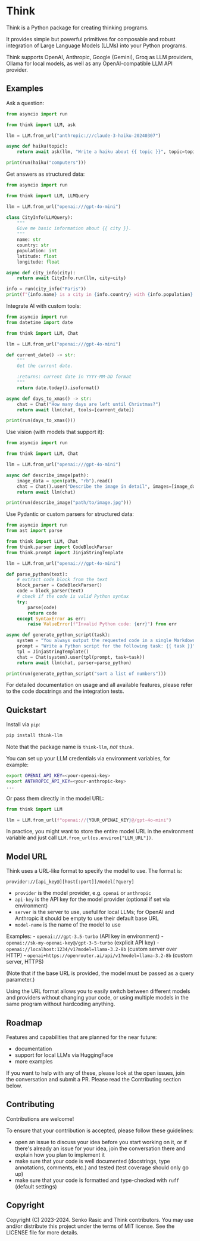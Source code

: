 # Think

Think is a Python package for creating thinking programs.

It provides simple but powerful primitives for composable and robust
integration of Large Language Models (LLMs) into your Python programs.

Think supports OpenAI, Anthropic, Google (Gemini), Groq as LLM
providers, Ollama for local models, as well as any OpenAI-compatible
LLM API provider.

## Examples

Ask a question:

```python
from asyncio import run

from think import LLM, ask

llm = LLM.from_url("anthropic:///claude-3-haiku-20240307")

async def haiku(topic):
    return await ask(llm, "Write a haiku about {{ topic }}", topic=topic)

print(run(haiku("computers")))
```

Get answers as structured data:

```python
from asyncio import run

from think import LLM, LLMQuery

llm = LLM.from_url("openai:///gpt-4o-mini")

class CityInfo(LLMQuery):
    """
    Give me basic information about {{ city }}.
    """
    name: str
    country: str
    population: int
    latitude: float
    longitude: float

async def city_info(city):
    return await CityInfo.run(llm, city=city)

info = run(city_info("Paris"))
print(f"{info.name} is a city in {info.country} with {info.population} inhabitants.")
```

Integrate AI with custom tools:

```python
from asyncio import run
from datetime import date

from think import LLM, Chat

llm = LLM.from_url("openai:///gpt-4o-mini")

def current_date() -> str:
    """
    Get the current date.

    :returns: current date in YYYY-MM-DD format
    """
    return date.today().isoformat()

async def days_to_xmas() -> str:
    chat = Chat("How many days are left until Christmas?")
    return await llm(chat, tools=[current_date])

print(run(days_to_xmas()))
```

Use vision (with models that support it):

```python
from asyncio import run

from think import LLM, Chat

llm = LLM.from_url("openai:///gpt-4o-mini")

async def describe_image(path):
    image_data = open(path, "rb").read()
    chat = Chat().user("Describe the image in detail", images=[image_data])
    return await llm(chat)

print(run(describe_image("path/to/image.jpg")))
```

Use Pydantic or custom parsers for structured data:

```python
from asyncio import run
from ast import parse

from think import LLM, Chat
from think.parser import CodeBlockParser
from think.prompt import JinjaStringTemplate

llm = LLM.from_url("openai:///gpt-4o-mini")

def parse_python(text):
    # extract code block from the text
    block_parser = CodeBlockParser()
    code = block_parser(text)
    # check if the code is valid Python syntax
    try:
        parse(code)
        return code
    except SyntaxError as err:
        raise ValueError(f"Invalid Python code: {err}") from err

async def generate_python_script(task):
    system = "You always output the requested code in a single Markdown code block"
    prompt = "Write a Python script for the following task: {{ task }}"
    tpl = JinjaStringTemplate()
    chat = Chat(system).user(tpl(prompt, task=task))
    return await llm(chat, parser=parse_python)

print(run(generate_python_script("sort a list of numbers")))
```

For detailed documentation on usage and all available features, please refer to the
code docstrings and the integration tests.

## Quickstart

Install via `pip`:

```bash
pip install think-llm
```

Note that the package name is `think-llm`, *not* `think`.

You can set up your LLM credentials via environment variables, for example:

```bash
export OPENAI_API_KEY=<your-openai-key>
export ANTHROPIC_API_KEY=<your-anthropic-key>
...
```

Or pass them directly in the model URL:

```python
from think import LLM

llm = LLM.from_url(f"openai://{YOUR_OPENAI_KEY}@/gpt-4o-mini")
```

In practice, you might want to store the entire model URL in the environment
variable and just call `LLM.from_url(os.environ["LLM_URL"])`.

## Model URL

Think uses a URL-like format to specify the model to use. The format is:

```
provider://[api_key@][host[:port]]/model[?query]
```

- `provider` is the model provider, e.g. `openai` or `anthropic`
- `api-key` is the API key for the model provider (optional if set via environment)
- `server` is the server to use, useful for local LLMs; for OpenAI and Anthropic it
    should be empty to use their default base URL
- `model-name` is the name of the model to use

Examples:
    - `openai:///gpt-3.5-turbo` (API key in environment)
    - `openai://sk-my-openai-key@/gpt-3-5-turbo` (explicit API key)
    - `openai://localhost:1234/v1?model=llama-3.2-8b` (custom server over HTTP)
    - `openai+https://openrouter.ai/api/v1?model=llama-3.2-8b` (custom server, HTTPS)

(Note that if the base URL is provided, the model must be passed as a query parameter.)

Using the URL format allows you to easily switch between different models and providers
without changing your code, or using multiple models in the same program without
hardcoding anything.

## Roadmap

Features and capabilities that are planned for the near future:

- documentation
- support for local LLMs via HuggingFace
- more examples

If you want to help with any of these, please look at the open issues, join the
conversation and submit a PR. Please read the Contributing section below.

## Contributing

Contributions are welcome!

To ensure that your contribution is accepted, please follow these guidelines:

- open an issue to discuss your idea before you start working on it, or if there's
  already an issue for your idea, join the conversation there and explain how you
  plan to implement it
- make sure that your code is well documented (docstrings, type annotations, comments,
  etc.) and tested (test coverage should only go up)
- make sure that your code is formatted and type-checked with `ruff` (default settings)

## Copyright

Copyright (C) 2023-2024. Senko Rasic and Think contributors. You may use and/or distribute
this project under the terms of MIT license. See the LICENSE file for more details.
